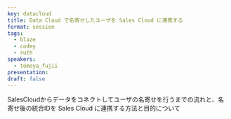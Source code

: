 ```yaml
---
key: datacloud
title: Data Cloud で名寄せしたユーザを Sales Cloud に連携する
format: session
tags:
  - blaze
  - codey
  - ruth
speakers:
  - tomoya_fujii
presentation: 
draft: false
---
```

SalesCloudからデータをコネクトしてユーザの名寄せを行うまでの流れと、名寄せ後の統合IDを Sales Cloud に連携する方法と目的について
